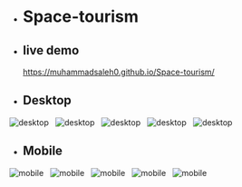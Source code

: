 
- # Space-tourism

- ## live demo
    https://muhammadsaleh0.github.io/Space-tourism/   


- ## Desktop
![desktop](/./Public/space.webp "desktop") &nbsp;
![desktop](/./Public/moon.webp "desktop") &nbsp;
![desktop](/./Public/crew.webp "desktop") &nbsp;
![desktop](/./Public/techno.webp "desktop") &nbsp;
![desktop](/./Public/mars.webp "desktop") &nbsp;


- ## Mobile
![mobile](/./Public/mobile.webp "mobile") &nbsp;
![mobile](/./Public/mobile1.webp "mobile") &nbsp;
![mobile](/./Public/mobile2.webp "mobile") &nbsp;
![mobile](/./Public/mobile3.webp "mobile") &nbsp;
![mobile](/./Public/mobile4.webp "mobile") &nbsp;